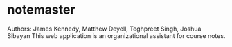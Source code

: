 # notemaster
Authors: James Kennedy, Matthew Deyell, Teghpreet Singh, Joshua Sibayan
This web application is an organizational assistant for course notes.
